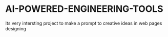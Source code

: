 # AI-POWERED-ENGINEERING-TOOLS
Its very intersting project to make a prompt to creative ideas in web pages designing
